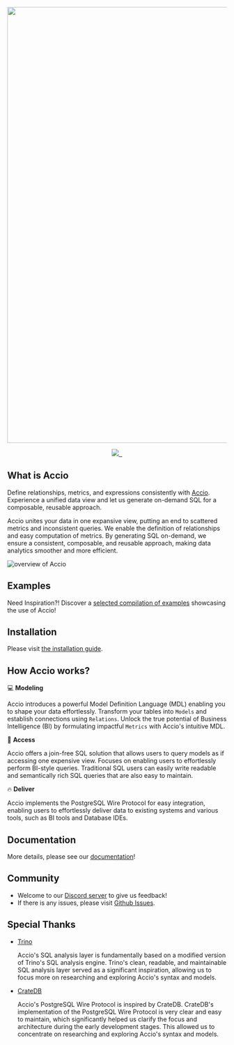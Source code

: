 <p align="center">
  <img src="https://imgur.com/xUamgKl.png" width="1000" >
</p>

<p align="center">
  <a aria-label="Canner" href="https://cannerdata.com/">
    <img src="https://img.shields.io/badge/%F0%9F%A7%A1-Made%20by%20Canner-orange?style=for-the-badge">
  </a>
  <a aria-label="License" href="https://github.com/Canner/vulcan-sql/blob/develop/LICENSE">
    <img alt="" src="https://img.shields.io/github/license/canner/vulcan-sql?color=orange&style=for-the-badge">
  </a>
  <a aria-label="Join the community on GitHub" href="https://discord.gg/ztDz8DCmG4">
    <img alt="" src="https://img.shields.io/badge/-JOIN%20THE%20COMMUNITY-orange?style=for-the-badge&logo=discord&logoColor=white&labelColor=grey&logoWidth=20">
  </a>
</p>

## What is Accio

Define relationships, metrics, and expressions consistently with [Accio](https://www.getaccio.ai/). Experience a unified data view and let us generate on-demand SQL for a
composable, reusable approach.

Accio unites your data in one expansive view, putting an end to scattered metrics and inconsistent queries. We enable the definition of relationships and easy computation of
metrics. By generating SQL on-demand, we ensure a consistent, composable, and reusable approach, making data analytics smoother and more efficient.

![overview of Accio](https://imgur.com/o8sdYRC.png)

## Examples

Need Inspiration?! Discover a [selected compilation of examples](https://www.getaccio.ai/docs/example/tpch) showcasing the use of Accio!

## Installation

Please visit [the installation guide](https://www.getaccio.ai/docs/get-started/installation).

## How Accio works?

💻 **Modeling**

Accio introduces a powerful Model Definition Language (MDL) enabling you to shape your data effortlessly. Transform your tables into `Models` and establish connections
using `Relations`. Unlock the true potential of Business Intelligence (BI) by formulating impactful `Metrics` with Accio's intuitive MDL.

🚀 **Access**

Accio offers a join-free SQL solution that allows users to query models as if accessing one expensive view. Focuses on enabling users to effortlessly perform BI-style queries.
Traditional SQL users can easily write readable and semantically rich SQL queries that are also easy to maintain.

🔥 **Deliver**

Accio implements the PostgreSQL Wire Protocol for easy integration, enabling users to effortlessly deliver data to existing systems and various tools, such as BI tools and Database
IDEs.

## Documentation

More details, please see our [documentation](https://www.getaccio.ai/docs/get-started/intro)!

## Community

- Welcome to our [Discord server](https://discord.gg/ztDz8DCmG4) to give us feedback!
- If there is any issues, please visit [Github Issues](https://github.com/Canner/accio/issues).

## Special Thanks

- [Trino](https://github.com/trinodb/trino)

  Accio's SQL analysis layer is fundamentally based on a modified version of Trino's SQL analysis engine. Trino's clean, readable, and maintainable SQL analysis layer served as a
  significant inspiration, allowing us to focus more on researching and exploring Accio's syntax and models.
- [CrateDB](https://github.com/crate/crate)

  Accio's PostgreSQL Wire Protocol is inspired by CrateDB. CrateDB's implementation of the PostgreSQL Wire Protocol is very clear and easy to maintain, which significantly helped
  us clarify the focus and architecture during the early development stages. This allowed us to concentrate on researching and exploring Accio's syntax and models.